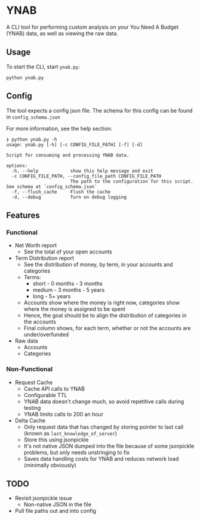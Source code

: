# YNAB

A CLI tool for performing custom analysis on your You Need A Budget (YNAB) data, as well as viewing the raw data.

## Usage

To start the CLI, start `ynab.py`:
```
python ynab.py
```

## Config

The tool expects a config json file. The schema for this config can be found in `config_schema.json`

For more information, see the help section:
```
❯ python ynab.py -h
usage: ynab.py [-h] [-c CONFIG_FILE_PATH] [-f] [-d]

Script for consuming and processing YNAB data.

options:
  -h, --help            show this help message and exit
  -c CONFIG_FILE_PATH, --config_file_path CONFIG_FILE_PATH
                        The path to the configuration for this script. See schema at `config_schema.json`
  -f, --flush_cache     Flush the cache
  -d, --debug           Turn on debug logging
```

## Features

### Functional

- Net Worth report
  - See the total of your open accounts
- Term Distribution report
  - See the distribution of money, by term, in your accounts and categories
  - Terms:
    - short - 0 months - 3 months
    - medium - 3 months - 5 years
    - long - 5+ years
  - Accounts show where the money is right now, categories show where the money is assigned to be spent
  - Hence, the goal should be to align the distribution of categories in the accounts
  - Final column shows, for each term, whether or not the accounts are under/overfunded
- Raw data
  - Accounts
  - Categories

### Non-Functional

- Request Cache
  - Cache API calls to YNAB
  - Configurable TTL
  - YNAB data doesn't change much, so avoid repetitive calls during testing
  - YNAB limits calls to 200 an hour
- Delta Cache
  - Only request data that has changed by storing pointer to last call (known as `last_knowledge_of_server`)
  - Store this using jsonpickle
  - It's not native JSON dumped into the file because of some jsonpickle problems, but only needs unstringing to fix
  - Saves data handling costs for YNAB and reduces network load (minimally obviously)

## TODO

- Revisit jsonpickle issue
  - Non-native JSON in the file
- Pull file paths out and into config